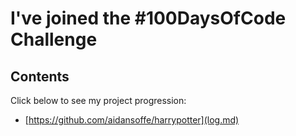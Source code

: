# I've joined the #100DaysOfCode Challenge

## Contents

Click below to see my project progression:

* [https://github.com/aidansoffe/harrypotter](log.md)


